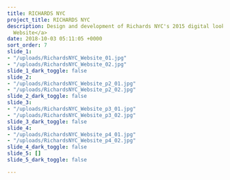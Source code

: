 ```yaml
---
title: RICHARDS NYC
project_title: RICHARDS NYC
description: Design and development of Richards NYC's 2015 digital lookbook. <a href="http://krill.nyc/spring-summer-2015.html">View
  Website</a>
date: 2018-10-03 05:11:05 +0000
sort_order: 7
slide_1:
- "/uploads/RichardsNYC_Website_01.jpg"
- "/uploads/RichardsNYC_Website_02.jpg"
slide_1_dark_toggle: false
slide_2:
- "/uploads/RichardsNYC_Website_p2_01.jpg"
- "/uploads/RichardsNYC_Website_p2_02.jpg"
slide_2_dark_toggle: false
slide_3:
- "/uploads/RichardsNYC_Website_p3_01.jpg"
- "/uploads/RichardsNYC_Website_p3_02.jpg"
slide_3_dark_toggle: false
slide_4:
- "/uploads/RichardsNYC_Website_p4_01.jpg"
- "/uploads/RichardsNYC_Website_p4_02.jpg"
slide_4_dark_toggle: false
slide_5: []
slide_5_dark_toggle: false

---
```

